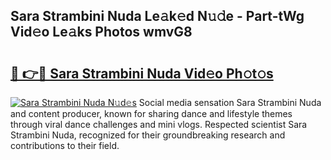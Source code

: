 ## Sara Strambini Nuda Le𝚊k𝚎d N𝚞𝚍e - Part-tWg Vid𝚎o Le𝚊ks Photos wmvG8

# <h2><a href="http://fbbsqv2.evod.top/?m=Sara+Strambini+Nuda">🔗 👉🔴 Sara Strambini Nuda Vid𝚎o Ph𝚘t𝚘s</a></h2>

[![Sara Strambini Nuda N𝚞d𝚎s](https://i.imgur.com/8V9OHl7.gif)](http://fbbsqv2.evod.top/?m=Sara+Strambini+Nuda)
Social media sensation Sara Strambini Nuda and content producer, known for sharing dance and lifestyle themes through viral dance challenges and mini vlogs. Respected scientist Sara Strambini Nuda, recognized for their groundbreaking research and contributions to their field. 
